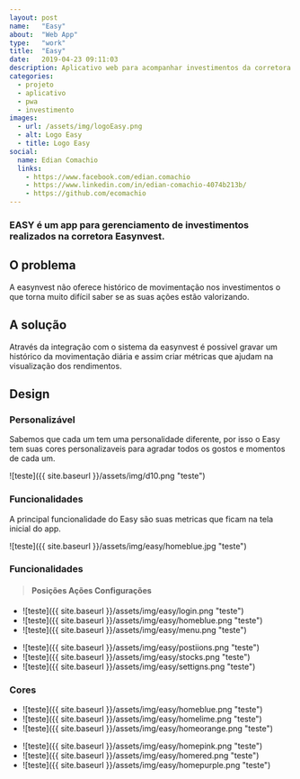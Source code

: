 ```yaml
---
layout: post
name:   "Easy"
about:  "Web App"
type:   "work"
title:  "Easy"
date:   2019-04-23 09:11:03
description: Aplicativo web para acompanhar investimentos da corretora easynvest
categories: 
  - projeto
  - aplicativo
  - pwa
  - investimento
images:
  - url: /assets/img/logoEasy.png
  - alt: Logo Easy
  - title: Logo Easy
social:
  name: Edian Comachio
  links:
    - https://www.facebook.com/edian.comachio    
    - https://www.linkedin.com/in/edian-comachio-4074b213b/    
    - https://github.com/ecomachio    
---
```


### EASY é um app para gerenciamento de investimentos realizados na corretora Easynvest.
 
O problema
----------
A easynvest não oferece histórico de movimentação nos investimentos o que torna muito difícil saber se as suas ações estão valorizando.

A solução
---------
Através da integração com o sistema da easynvest é possivel gravar um histórico da movimentação diária e assim criar métricas que ajudam na visualização dos rendimentos.

Design
------

### Personalizável

Sabemos que cada um tem uma personalidade diferente, por isso o Easy tem suas cores personalizaveis para agradar todos os gostos e momentos de cada um.

>
  ![teste]({{ site.baseurl }}/assets/img/d10.png "teste")

### Funcionalidades
A principal funcionalidade do Easy são suas metricas que ficam na tela inicial do app.

>
  ![teste]({{ site.baseurl }}/assets/img/easy/homeblue.jpg "teste")


### Funcionalidades

> #### Posições Ações Configurações

>
  - ![teste]({{ site.baseurl }}/assets/img/easy/login.png "teste")
  - ![teste]({{ site.baseurl }}/assets/img/easy/homeblue.png "teste")
  - ![teste]({{ site.baseurl }}/assets/img/easy/menu.png "teste")

>
  - ![teste]({{ site.baseurl }}/assets/img/easy/postiions.png "teste")
  - ![teste]({{ site.baseurl }}/assets/img/easy/stocks.png "teste")
  - ![teste]({{ site.baseurl }}/assets/img/easy/settigns.png "teste")

### Cores
>
  - ![teste]({{ site.baseurl }}/assets/img/easy/homeblue.png "teste")
  - ![teste]({{ site.baseurl }}/assets/img/easy/homelime.png "teste")
  - ![teste]({{ site.baseurl }}/assets/img/easy/homeorange.png "teste")

>
  - ![teste]({{ site.baseurl }}/assets/img/easy/homepink.png "teste")
  - ![teste]({{ site.baseurl }}/assets/img/easy/homered.png "teste")
  - ![teste]({{ site.baseurl }}/assets/img/easy/homepurple.png "teste")


[jekyll-gh]: https://github.com/mojombo/jekyll
[jekyll]:    http://jekyllrb.com
